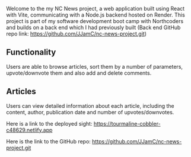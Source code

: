 Welcome to the my NC News project, a web application built using React with Vite, communicating with a Node.js backend hosted on Render. This project is part of my software development boot camp with Northcoders and builds on a back end which I had previously built (Back end GitHub repo link: https://github.com/JJamC/nc-news-project.git)

## Functionality
Users are able to browse articles, sort them by a number of parameters, upvote/downvote them and also add and delete comments.

## Articles
Users can view detailed information about each article, including the content, author, publication date and number of upvotes/downvotes.

Here is a link to the deployed sight: https://tourmaline-cobbler-c48629.netlify.app

Here is the link to the GitHub repo: https://github.com/JJamC/nc-news-project.git

